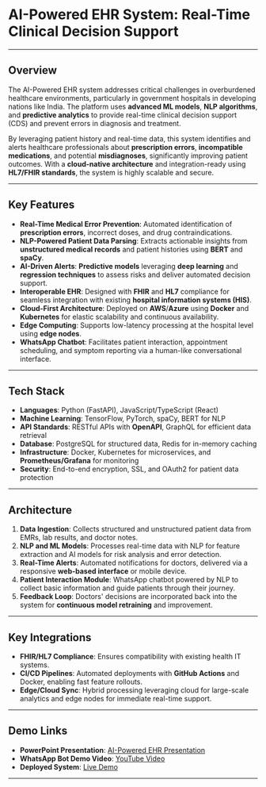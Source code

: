 # **AI-Powered EHR System: Real-Time Clinical Decision Support**

---

## **Overview**

The AI-Powered EHR system addresses critical challenges in overburdened healthcare environments, particularly in government hospitals in developing nations like India. The platform uses **advanced ML models**, **NLP algorithms**, and **predictive analytics** to provide real-time clinical decision support (CDS) and prevent errors in diagnosis and treatment.

By leveraging patient history and real-time data, this system identifies and alerts healthcare professionals about **prescription errors**, **incompatible medications**, and potential **misdiagnoses**, significantly improving patient outcomes. With a **cloud-native architecture** and integration-ready using **HL7/FHIR standards**, the system is highly scalable and secure.

---

## **Key Features**

- **Real-Time Medical Error Prevention**: Automated identification of **prescription errors**, incorrect doses, and drug contraindications.
- **NLP-Powered Patient Data Parsing**: Extracts actionable insights from **unstructured medical records** and patient histories using **BERT** and **spaCy**.
- **AI-Driven Alerts**: **Predictive models** leveraging **deep learning** and **regression techniques** to assess risks and deliver automated decision support.
- **Interoperable EHR**: Designed with **FHIR** and **HL7** compliance for seamless integration with existing **hospital information systems (HIS)**.
- **Cloud-First Architecture**: Deployed on **AWS**/**Azure** using **Docker** and **Kubernetes** for elastic scalability and continuous availability.
- **Edge Computing**: Supports low-latency processing at the hospital level using **edge nodes**.
- **WhatsApp Chatbot**: Facilitates patient interaction, appointment scheduling, and symptom reporting via a human-like conversational interface.

---

## **Tech Stack**

- **Languages**: Python (FastAPI), JavaScript/TypeScript (React)
- **Machine Learning**: TensorFlow, PyTorch, spaCy, BERT for NLP
- **API Standards**: RESTful APIs with **OpenAPI**, GraphQL for efficient data retrieval
- **Database**: PostgreSQL for structured data, Redis for in-memory caching
- **Infrastructure**: Docker, Kubernetes for microservices, and **Prometheus/Grafana** for monitoring
- **Security**: End-to-end encryption, SSL, and OAuth2 for patient data protection

---

## **Architecture**

1. **Data Ingestion**: Collects structured and unstructured patient data from EMRs, lab results, and doctor notes.
2. **NLP and ML Models**: Processes real-time data with NLP for feature extraction and AI models for risk analysis and error detection.
3. **Real-Time Alerts**: Automated notifications for doctors, delivered via a responsive **web-based interface** or mobile device.
4. **Patient Interaction Module**: WhatsApp chatbot powered by NLP to collect basic information and guide patients through their journey.
5. **Feedback Loop**: Doctors' decisions are incorporated back into the system for **continuous model retraining** and improvement.

---

## **Key Integrations**

- **FHIR/HL7 Compliance**: Ensures compatibility with existing health IT systems.
- **CI/CD Pipelines**: Automated deployments with **GitHub Actions** and Docker, enabling fast feature rollouts.
- **Edge/Cloud Sync**: Hybrid processing leveraging cloud for large-scale analytics and edge nodes for immediate real-time support.

---

## **Demo Links**

- **PowerPoint Presentation**: [AI-Powered EHR Presentation](https://docs.google.com/presentation/d/1qq-Y5E4aQaVK-jMqqReOlM-ndZbxxLUZHc6jHmtwSh0/edit?usp=sharing)
- **WhatsApp Bot Demo Video**: [YouTube Video](https://youtu.be/vhAG4urvRIs)
- **Deployed System**: [Live Demo](https://healthnex-iota.vercel.app/)

---
